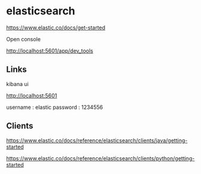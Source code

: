# elasticsearch

<https://www.elastic.co/docs/get-started>

Open console

<http://localhost:5601/app/dev_tools>


## Links

kibana ui

<http://localhost:5601>

username : elastic
password : 1234556


## Clients

<https://www.elastic.co/docs/reference/elasticsearch/clients/java/getting-started>

<https://www.elastic.co/docs/reference/elasticsearch/clients/python/getting-started>